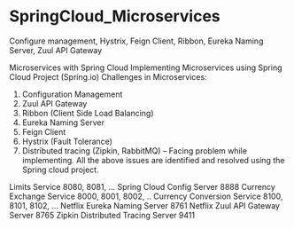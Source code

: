 # SpringCloud_Microservices
Configure management, Hystrix, Feign Client, Ribbon, Eureka Naming Server, Zuul API Gateway

Microservices with Spring Cloud
Implementing Microservices using Spring Cloud Project (Spring.io)
Challenges in Microservices:
1.	Configuration Management
2.	Zuul API Gateway
3.	Ribbon (Client Side Load Balancing)
4.	Eureka Naming Server
5.	Feign Client
6.	Hystrix (Fault Tolerance)
7.	Distributed tracing (Zipkin, RabbitMQ) – Facing problem while implementing.
All the above issues are identified and resolved using the Spring cloud project.

Limits Service	8080, 8081, ...
Spring Cloud Config Server	8888
Currency Exchange Service	8000, 8001, 8002, ..
Currency Conversion Service	8100, 8101, 8102, ...
Netflix Eureka Naming Server	8761
Netflix Zuul API Gateway Server	8765
Zipkin Distributed Tracing Server	9411
